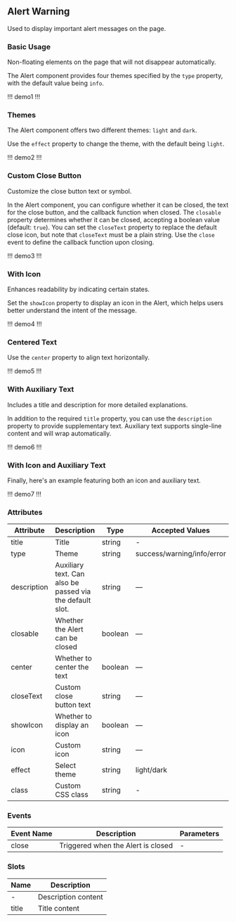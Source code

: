 ## Alert Warning

Used to display important alert messages on the page.  

### Basic Usage  

Non-floating elements on the page that will not disappear automatically.  

The Alert component provides four themes specified by the `type` property, with the default value being `info`.  

!!! demo1 !!!  

### Themes  

The Alert component offers two different themes: `light` and `dark`.  

Use the `effect` property to change the theme, with the default being `light`.  

!!! demo2 !!!  

### Custom Close Button  

Customize the close button text or symbol.  

In the Alert component, you can configure whether it can be closed, the text for the close button, and the callback function when closed. The `closable` property determines whether it can be closed, accepting a boolean value (default: `true`). You can set the `closeText` property to replace the default close icon, but note that `closeText` must be a plain string. Use the `close` event to define the callback function upon closing.  

!!! demo3 !!!  

### With Icon  

Enhances readability by indicating certain states.  

Set the `showIcon` property to display an icon in the Alert, which helps users better understand the intent of the message.  

!!! demo4 !!!  

### Centered Text  

Use the `center` property to align text horizontally.  

!!! demo5 !!!  

### With Auxiliary Text  

Includes a title and description for more detailed explanations.  

In addition to the required `title` property, you can use the `description` property to provide supplementary text. Auxiliary text supports single-line content and will wrap automatically.  

!!! demo6 !!!  

### With Icon and Auxiliary Text  

Finally, here's an example featuring both an icon and auxiliary text.  

!!! demo7 !!!  

### Attributes  

| Attribute  | Description | Type | Accepted Values | Default |  
|------------|------------|------|----------------|---------|  
| title | Title | string | - | — |  
| type | Theme | string | success/warning/info/error | info |  
| description | Auxiliary text. Can also be passed via the default slot. | string | — | - |  
| closable | Whether the Alert can be closed | boolean | — | true |  
| center | Whether to center the text | boolean | — | false |  
| closeText | Custom close button text | string | — | - |  
| showIcon | Whether to display an icon | boolean | — | false |  
| icon | Custom icon | string | — | - |  
| effect | Select theme | string | light/dark | light |  
| class | Custom CSS class | string | - | - |  

### Events  

| Event Name | Description | Parameters |  
|------------|------------|------------|  
| close | Triggered when the Alert is closed | - |  

### Slots  

| Name | Description |  
|------|------------|  
| - | Description content |  
| title | Title content |